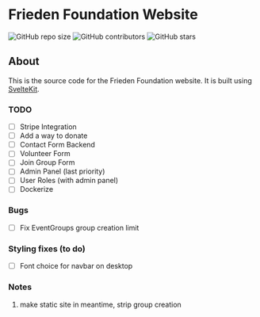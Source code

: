 # Frieden Foundation Website
![GitHub repo size](https://img.shields.io/github/repo-size/Zaydo123/frieden)
![GitHub contributors](https://img.shields.io/github/contributors/Zaydo123/frieden)
![GitHub stars](https://img.shields.io/github/stars/Zaydo123/frieden)

## About
This is the source code for the Frieden Foundation website. It is built using [SvelteKit](https://kit.svelte.dev/).


### TODO
- [ ] Stripe Integration
- [ ] Add a way to donate
- [ ] Contact Form Backend
- [ ] Volunteer Form
- [ ] Join Group Form
- [ ] Admin Panel (last priority)
- [ ] User Roles (with admin panel)
- [ ] Dockerize

### Bugs
- [ ] Fix EventGroups group creation limit
  
### Styling fixes (to do)
- [ ] Font choice for navbar on desktop

### Notes
1. make static site in meantime, strip group creation